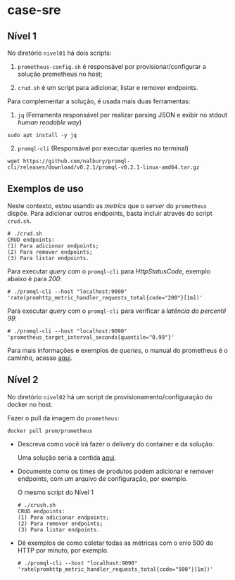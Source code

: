 # case-sre

## Nível 1

No diretório `nivel01` há dois scripts:
1. `prometheus-config.sh` é responsável por provisionar/configurar a solução prometheus no host;

2. `crud.sh` é um script para adicionar, listar e remover endpoints.

Para complementar a solução, é usada mais duas ferramentas:

1. `jq` (Ferramenta responsável por realizar parsing JSON e exibir no stdout _human readable way_)
```
sudo apt install -y jq
```

2. `promql-cli` (Responsável por executar queries no terminal)
```
wget https://github.com/nalbury/promql-cli/releases/download/v0.2.1/promql-v0.2.1-linux-amd64.tar.gz
```

## **Exemplos de uso**

Neste contexto, estou usando as _metrics_ que o _server_ do `prometheus` dispõe. Para adicionar outros endpoints, basta incluir através do script `crud.sh`.

```
# ./crud.sh
CRUD endpoints:
(1) Para adicionar endpoints;
(2) Para remover endpoints;
(3) Para listar endpoints.
```

Para executar _query_ com o `promql-cli` para _HttpStatusCode_, exemplo abaixo é para _200_:

```
# ./promql-cli --host "localhost:9090" 'rate(promhttp_metric_handler_requests_total{code="200"}[1m])'
```
Para executar _query_ com o `promql-cli` para verificar a _latência do percentil 99_:

```
# ./promql-cli --host "localhost:9090" 'prometheus_target_interval_seconds{quantile="0.99"}'
```

Para mais informações e exemplos de _queries_, o manual do prometheus é o caminho, acesse [aqui](https://prometheus.io/docs/prometheus/latest/querying/basics/).

## Nível 2

No diretório `nivel02` há um script de provisionamento/configuração do docker no host.

Fazer o pull da imagem do `prometheus`:
```
docker pull prom/prometheus
```

+ Descreva como você irá fazer o delivery do container e da solução:

  Uma solução seria a contida [aqui](https://marllus.com/tecnologia/2020/10/14/pipeline-watchtower).

+ Documente como os times de produtos podem adicionar e remover endpoints, com um arquivo de configuração, por exemplo.

  O mesmo script do Nível 1 
  ```
  # ./crush.sh
  CRUD endpoints:
  (1) Para adicionar endpoints;
  (2) Para remover endpoints;
  (3) Para listar endpoints.
  ```

+ Dê exemplos de como coletar todas as métricas com o erro 500 do HTTP por minuto, por exemplo.

  ```
  # ./promql-cli --host "localhost:9090" 'rate(promhttp_metric_handler_requests_total{code="500"}[1m])'
  ```
